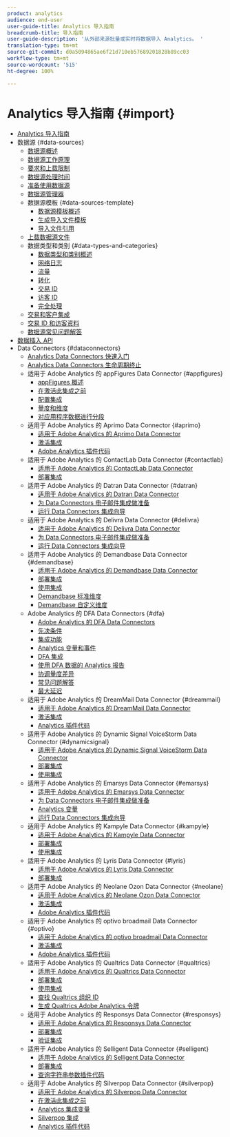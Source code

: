 ```yaml
---
product: analytics
audience: end-user
user-guide-title: Analytics 导入指南
breadcrumb-title: 导入指南
user-guide-description: '从外部来源批量或实时将数据导入 Analytics。 '
translation-type: tm+mt
source-git-commit: d0a5094865ae6f21d710eb57689201828b89cc03
workflow-type: tm+mt
source-wordcount: '515'
ht-degree: 100%

---
```



# Analytics 导入指南 {#import}

+ [Analytics 导入指南](home.md)
+ 数据源 {#data-sources}
   + [数据源概述](c-data-sources/datasrc-home.md)
   + [数据源工作原理](c-data-sources/datasrc-how-data-sources-works.md)
   + [要求和上载限制](c-data-sources/datasrc-requirements.md)
   + [数据源处理时间](c-data-sources/datasrc-processing-time.md)
   + [准备使用数据源](c-data-sources/datasrc-preparing.md)
   + [数据源管理器](c-data-sources/datasrc-manager.md)
   + 数据源模板 {#data-sources-template}
      + [数据源模板概述](c-data-sources/datasrc-template/datasrc-template-file.md)
      + [生成导入文件模板](c-data-sources/datasrc-template/t-datasrc-creating-data-sources-file.md)
      + [导入文件引用](c-data-sources/datasrc-template/datasrc-import-file-reference.md)
   + [上载数据源文件](c-data-sources/t-datasrc-uploading-data.md)
   + 数据类型和类别 {#data-types-and-categories}
      + [数据类型和类别概述](c-data-sources/c-datasrc-types/datasrc-categories.md)
      + [网络日志](c-data-sources/c-datasrc-types/datasrc-web-log.md)
      + [流量](c-data-sources/c-datasrc-types/datasrc-traffic.md)
      + [转化](c-data-sources/c-datasrc-types/datasrc-conversion.md)
      + [交易 ID](c-data-sources/c-datasrc-types/datasrc-transactionid.md)
      + [访客 ID](c-data-sources/c-datasrc-types/datasrc-visitorid.md)
      + [完全处理](c-data-sources/c-datasrc-types/datasrc-full-processing.md)
   + [交易和客户集成](c-data-sources/datasrc-integrating-offline-data.md)
   + [交易 ID 和访客资料](c-data-sources/datasrc-tid-visitor-profile.md)
   + [数据源常见问题解答](c-data-sources/datasrc-faq.md)
+ [数据插入 API](c-data-insertion-api/c-data-insertion-api.md)
+ Data Connectors {#dataconnectors}
   + [Analytics Data Connectors 快速入门](data-connectors/getting-started-data-connectors.md)
   + [Analytics Data Connectors 生命周期终止](data-connectors/data-connectors-eol.md)
   + 适用于 Adobe Analytics 的 appFigures Data Connector {#appfigures}
      + [appFigures 概述](data-connectors/appfigures-overview/appfigures-overview.md)
      + [在激活此集成之前](data-connectors/appfigures-overview/appfigures-before-activation.md)
      + [配置集成](data-connectors/appfigures-overview/t-appfigures-integration.md)
      + [量度和维度](data-connectors/appfigures-overview/appfigures-metrics.md)
      + [对应用程序数据进行分段](data-connectors/appfigures-overview/appfigures-segment-filter.md)
   + 适用于 Adobe Analytics 的 Aprimo Data Connector {#aprimo}
      + [适用于 Adobe Analytics 的 Aprimo Data Connector](data-connectors/aprimo-overview/aprimo-overview.md)
      + [激活集成](data-connectors/aprimo-overview/t-aprimo-activate.md)
      + [Adobe Analytics 插件代码](data-connectors/aprimo-overview/aprimo-sitecatalyst-code.md)
   + 适用于 Adobe Analytics 的 ContactLab Data Connector {#contactlab}
      + [适用于 Adobe Analytics 的 ContactLab Data Connector](data-connectors/c-contactlab-data-connector-for-adobe-analytics/c-contactlab-data-connector-for-adobe-analytics.md)
      + [部署集成](data-connectors/c-contactlab-data-connector-for-adobe-analytics/contactlab-deploying-the-integration.md)
   + 适用于 Adobe Analytics 的 Datran Data Connector {#datran}
      + [适用于 Adobe Analytics 的 Datran Data Connector](data-connectors/datran-integration-overview/datran-integration-overview.md)
      + [为 Data Connectors 电子邮件集成做准备](data-connectors/datran-integration-overview/datran-configuring-integration.md)
      + [运行 Data Connectors 集成向导](data-connectors/datran-integration-overview/t-datran-wizard.md)
   + 适用于 Adobe Analytics 的 Delivra Data Connector {#delivra}
      + [适用于 Adobe Analytics 的 Delivra Data Connector](data-connectors/delivra-integration-overview/delivra-integration-overview.md)
      + [为 Data Connectors 电子邮件集成做准备](data-connectors/delivra-integration-overview/delivra-configuring-the-genesis-delivra-integration.md)
      + [运行 Data Connectors 集成向导](data-connectors/delivra-integration-overview/t-delivra-running-the-genesis-integration-wizard.md)
   + 适用于 Adobe Analytics 的 Demandbase Data Connector {#demandbase}
      + [适用于 Adobe Analytics 的 Demandbase Data Connector](data-connectors/demandbase-home/demandbase-home.md)
      + [部署集成](data-connectors/demandbase-home/demandbase-deploying.md)
      + [使用集成](data-connectors/demandbase-home/demandbase-using-integration.md)
      + [Demandbase 标准维度](data-connectors/demandbase-home/demandbase-standard-dimensions.md)
      + [Demandbase 自定义维度](data-connectors/demandbase-home/demandbase-custom-dimensions.md)
   + Adobe Analytics 的 DFA Data Connectors {#dfa}
      + [Adobe Analytics 的 DFA Data Connectors](data-connectors/dfa-data-connector-analytics/dfa-data-connector-analytics.md)
      + [先决条件](data-connectors/dfa-data-connector-analytics/dfa-prerequisites.md)
      + [集成功能](data-connectors/dfa-data-connector-analytics/dfa-integration-features.md)
      + [Analytics 变量和事件](data-connectors/dfa-data-connector-analytics/dfa-analytics-variables-and-events.md)
      + [DFA 集成](data-connectors/dfa-data-connector-analytics/dfa-integration.md)
      + [使用 DFA 数据的 Analytics 报告](data-connectors/dfa-data-connector-analytics/dfa-analytics-reports.md)
      + [协调量度差异](data-connectors/dfa-data-connector-analytics/dfa-reconciling-metric-discrepancies.md)
      + [常见问题解答](data-connectors/dfa-data-connector-analytics/dfa-faq.md)
      + [最大延迟](data-connectors/dfa-data-connector-analytics/maxdelay.md)
   + 适用于 Adobe Analytics 的 DreamMail Data Connector {#dreammail}
      + [适用于 Adobe Analytics 的 DreamMail Data Connector](data-connectors/dreammail-overview/dreammail-overview.md)
      + [激活集成](data-connectors/dreammail-overview/t-dreammail-activate.md)
      + [Analytics 插件代码](data-connectors/dreammail-overview/dreammail-analytics-code.md)
   + 适用于 Adobe Analytics 的 Dynamic Signal VoiceStorm Data Connector {#dynamicsignal}
      + [适用于 Adobe Analytics 的 Dynamic Signal VoiceStorm Data Connector](data-connectors/dynamic-signal-for-analytics/dynamic-signal-for-analytics.md)
      + [部署集成](data-connectors/dynamic-signal-for-analytics/dynamic-signal-deploy-integration.md)
      + [使用集成](data-connectors/dynamic-signal-for-analytics/dynamic-signal-use-integration.md)
   + 适用于 Adobe Analytics 的 Emarsys Data Connector {#emarsys}
      + [适用于 Adobe Analytics 的 Emarsys Data Connector](data-connectors/emarsys-overview/emarsys-overview.md)
      + [为 Data Connectors 电子邮件集成做准备](data-connectors/emarsys-overview/emarsys-configure-integration.md)
      + [Analytics 变量](data-connectors/emarsys-overview/emarsys-variables.md)
      + [运行 Data Connectors 集成向导](data-connectors/emarsys-overview/emarsys-wizard.md)
   + 适用于 Adobe Analytics 的 Kampyle Data Connector {#kampyle}
      + [适用于 Adobe Analytics 的 Kampyle Data Connector](data-connectors/kampyle-home/kampyle-home.md)
      + [部署集成](data-connectors/kampyle-home/kampyle-deploy.md)
      + [使用集成](data-connectors/kampyle-home/kampyle-integration.md)
   + 适用于 Adobe Analytics 的 Lyris Data Connector {#lyris}
      + [适用于 Adobe Analytics 的 Lyris Data Connector](data-connectors/lyris-overview/lyris-overview.md)
      + [部署集成](data-connectors/lyris-overview/lyris-deploy-integration.md)
   + 适用于 Adobe Analytics 的 Neolane Ozon Data Connector {#neolane}
      + [适用于 Adobe Analytics 的 Neolane Ozon Data Connector](data-connectors/neolane-overview/neolane-overview.md)
      + [激活集成](data-connectors/neolane-overview/neolane-activate.md)
      + [Adobe Analytics 插件代码](data-connectors/neolane-overview/neolane-plugin-code.md)
   + 适用于 Adobe Analytics 的 optivo broadmail Data Connector {#optivo}
      + [适用于 Adobe Analytics 的 optivo broadmail Data Connector](data-connectors/optivo-overview/optivo-overview.md)
      + [激活集成](data-connectors/optivo-overview/optivo-activate.md)
      + [Adobe Analytics 插件代码](data-connectors/optivo-overview/optivo-plugin-code.md)
   + 适用于 Adobe Analytics 的 Qualtrics Data Connector {#qualtrics}
      + [适用于 Adobe Analytics 的 Qualtrics Data Connector](data-connectors/qualtrics-overview/qualtrics-overview.md)
      + [部署集成](data-connectors/qualtrics-overview/qualtrics-deploying.md)
      + [使用集成](data-connectors/qualtrics-overview/qualtrics-integration.md)
      + [查找 Qualtrics 组织 ID](data-connectors/qualtrics-overview/qualtrics-org-id.md)
      + [生成 Qualtrics Adobe Analytics 令牌](data-connectors/qualtrics-overview/qualtrics-token.md)
   + 适用于 Adobe Analytics 的 Responsys Data Connector {#responsys}
      + [适用于 Adobe Analytics 的 Responsys Data Connector](data-connectors/responsys-home/responsys-home.md)
      + [部署集成](data-connectors/responsys-home/responsys-deploy/responsys-deploy.md)
      + [验证集成](data-connectors/responsys-home/responsys-verify.md)
   + 适用于 Adobe Analytics 的 Selligent Data Connector {#selligent}
      + [适用于 Adobe Analytics 的 Selligent Data Connector](data-connectors/selligent-overview/selligent-overview.md)
      + [部署集成](data-connectors/selligent-overview/selligent-deploy-integration.md)
      + [查询字符串参数插件代码](data-connectors/selligent-overview/selligent-plugin-code.md)
   + 适用于 Adobe Analytics 的 Silverpop Data Connector {#silverpop}
      + [适用于 Adobe Analytics 的 Silverpop Data Connector](data-connectors/silverpop-overview/silverpop-overview.md)
      + [在激活此集成之前](data-connectors/silverpop-overview/silverpop-before-activation/silverpop-before-activation.md)
      + [Analytics 集成变量](data-connectors/silverpop-overview/silverpop-variables.md)
      + [Silverpop 集成](data-connectors/silverpop-overview/silverpop-wizard.md)
      + [Analytics 插件代码](data-connectors/silverpop-overview/silverpop-analytics-code.md)
